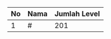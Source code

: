 | No | Nama            | Jumlah Level |
|----|-----------------|--------------|
| 1  | #    |    201        |
